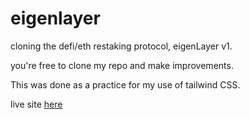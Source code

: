 # eigenlayer
cloning the defi/eth restaking protocol,  eigenLayer v1.

you're free to clone my repo and make improvements.

This was done as a practice for my use of tailwind CSS.

live site [here](https://eigenlayer-omega.vercel.app)
